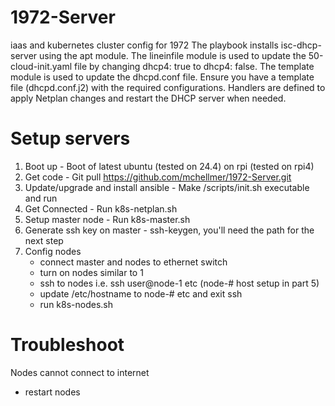 # 1972-Server
iaas and kubernetes cluster config for 1972
The playbook installs isc-dhcp-server using the apt module.
The lineinfile module is used to update the 50-cloud-init.yaml file by changing dhcp4: true to dhcp4: false.
The template module is used to update the dhcpd.conf file. Ensure you have a template file (dhcpd.conf.j2) with the required configurations.
Handlers are defined to apply Netplan changes and restart the DHCP server when needed.

# Setup servers
1. Boot up - Boot of latest ubuntu (tested on 24.4) on rpi (tested on rpi4)
2. Get code - Git pull https://github.com/mchellmer/1972-Server.git
3. Update/upgrade and install ansible - Make /scripts/init.sh executable and run
4. Get Connected - Run k8s-netplan.sh <wifipassword>
5. Setup master node - Run k8s-master.sh
6. Generate ssh key on master - ssh-keygen, you'll need the path for the next step
7. Config nodes
    - connect master and nodes to ethernet switch
    - turn on nodes similar to 1 
    - ssh to nodes i.e. ssh user@node-1 etc (node-# host setup in part 5)
    - update /etc/hostname to node-# etc and exit ssh
    - run k8s-nodes.sh

# Troubleshoot
Nodes cannot connect to internet
- restart nodes